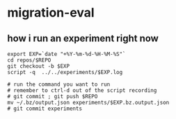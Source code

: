 # migration-eval

## how i run an experiment right now

```
export EXP=`date "+%Y-%m-%d-%H-%M-%S"`
cd repos/$REPO
git checkout -b $EXP
script -q  ../../experiments/$EXP.log

# run the command you want to run
# remember to ctrl-d out of the script recording
# git commit ; git push $REPO
mv ~/.bz/output.json experiments/$EXP.bz.output.json
# git commit experiments
```
